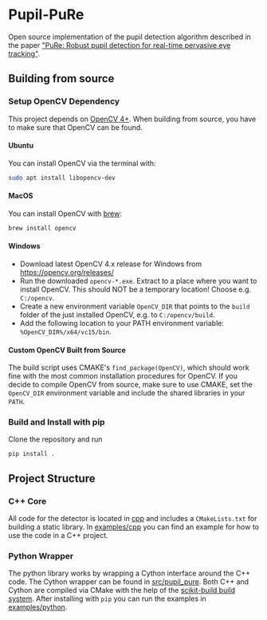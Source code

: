 # Pupil-PuRe

Open source implementation of the pupil detection algorithm described in the paper ["PuRe: Robust pupil detection for real-time pervasive eye tracking"](https://www.sciencedirect.com/science/article/pii/S1077314218300146).

## Building from source

### Setup OpenCV Dependency
This project depends on [OpenCV 4+](https://opencv.org/).
When building from source, you have to make sure that OpenCV can be found. 

#### Ubuntu
You can install OpenCV via the terminal with:

```bash
sudo apt install libopencv-dev
```

#### MacOS
You can install OpenCV with [brew](https://brew.sh/):
```bash
brew install opencv
```

#### Windows
- Download latest OpenCV 4.x release for Windows from https://opencv.org/releases/
- Run the downloaded `opencv-*.exe`. Extract to a place where you want to install OpenCV. This should NOT be a temporary location! Choose e.g. `C:/opencv`.
- Create a new environment variable `OpenCV_DIR` that points to the `build` folder of the just installed OpenCV, e.g. to `C:/opencv/build`.
- Add the following location to your PATH environment variable: `%OpenCV_DIR%/x64/vc15/bin`.

#### Custom OpenCV Built from Source
The build script uses CMAKE's `find_package(OpenCV)`, which should work fine with the most common installation procedures for OpenCV. If you decide to compile OpenCV from source, make sure to use CMAKE, set the `OpenCV_DIR` environment variable and include the shared libraries in your `PATH`.

### Build and Install with pip
Clone the repository and run
```
pip install .
```

## Project Structure

### C++ Core
All code for the detector is located in [cpp](./cpp) and includes a `CMakeLists.txt` for building a static library. In [examples/cpp](./examples/cpp) you can find an example for how to use the code in a C++ project.

### Python Wrapper
The python library works by wrapping a Cython interface around the C++ code. The Cython wrapper can be found in [src/pupil_pure](./src/pupil_pure). Both C++ and Cython are compiled via CMake with the help of the [scikit-build build system](https://scikit-build.readthedocs.io/en/latest/). After installing with `pip` you can run the examples in [examples/python](./examples/python).